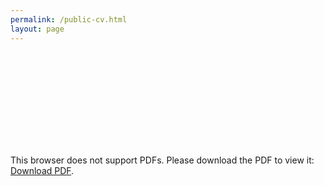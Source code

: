 ```yaml
---
permalink: /public-cv.html
layout: page
---
```


<object data="https://sepamatteo.github.io/public-CV.pdf" type="application/pdf" width="700px" height="700px">
    <embed src="https://sepamatteo.github.io/public-CV.pdf)">
        <p>This browser does not support PDFs. Please download the PDF to view it: <a href="https://sepamatteo.github.io/public-CV.pdf">Download PDF</a>.</p>
    </embed>
</object>
